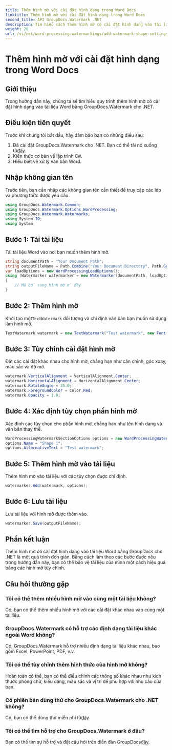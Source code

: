 ```yaml
---
title: Thêm hình mờ với cài đặt hình dạng trong Word Docs
linktitle: Thêm hình mờ với cài đặt hình dạng trong Word Docs
second_title: API GroupDocs.Watermark .NET
description: Tìm hiểu cách thêm hình mờ có cài đặt hình dạng vào tài liệu Word bằng GroupDocs cho .NET. Bảo vệ tài liệu của bạn một cách hiệu quả.
weight: 20
url: /vi/net/word-processing-watermarkings/add-watermark-shape-settings-word-docs/
---
```


# Thêm hình mờ với cài đặt hình dạng trong Word Docs

## Giới thiệu
Trong hướng dẫn này, chúng ta sẽ tìm hiểu quy trình thêm hình mờ có cài đặt hình dạng vào tài liệu Word bằng GroupDocs.Watermark cho .NET.
## Điều kiện tiên quyết
Trước khi chúng tôi bắt đầu, hãy đảm bảo bạn có những điều sau:
1.  Đã cài đặt GroupDocs.Watermark cho .NET. Bạn có thể tải nó xuống từ[đây](https://releases.groupdocs.com/Watermark/net/).
2. Kiến thức cơ bản về lập trình C#.
3. Hiểu biết về xử lý văn bản Word.

## Nhập không gian tên
Trước tiên, bạn cần nhập các không gian tên cần thiết để truy cập các lớp và phương thức được yêu cầu.
```csharp
using GroupDocs.Watermark.Common;
using GroupDocs.Watermark.Options.WordProcessing;
using GroupDocs.Watermark.Watermarks;
using System.IO;
using System;
```
## Bước 1: Tải tài liệu
Tải tài liệu Word vào nơi bạn muốn thêm hình mờ.
```csharp
string documentPath = "Your Document Path";
string outputFileName = Path.Combine("Your Document Directory", Path.GetFileName(documentPath));
var loadOptions = new WordProcessingLoadOptions();
using (Watermarker watermarker = new Watermarker(documentPath, loadOptions))
{
    // Mã bổ sung hình mờ ở đây
}
```
## Bước 2: Thêm hình mờ
 Khởi tạo một`TextWatermark` đối tượng và chỉ định văn bản bạn muốn sử dụng làm hình mờ.
```csharp
TextWatermark watermark = new TextWatermark("Test watermark", new Font("Arial", 19));
```
## Bước 3: Tùy chỉnh cài đặt hình mờ
Đặt các cài đặt khác nhau cho hình mờ, chẳng hạn như căn chỉnh, góc xoay, màu sắc và độ mờ.
```csharp
watermark.VerticalAlignment = VerticalAlignment.Center;
watermark.HorizontalAlignment = HorizontalAlignment.Center;
watermark.RotateAngle = 25.0;
watermark.ForegroundColor = Color.Red;
watermark.Opacity = 1.0;
```
## Bước 4: Xác định tùy chọn phần hình mờ
Xác định các tùy chọn cho phần hình mờ, chẳng hạn như tên hình dạng và văn bản thay thế.
```csharp
WordProcessingWatermarkSectionOptions options = new WordProcessingWatermarkSectionOptions();
options.Name = "Shape 1";
options.AlternativeText = "Test watermark";
```
## Bước 5: Thêm hình mờ vào tài liệu
Thêm hình mờ vào tài liệu với các tùy chọn được chỉ định.
```csharp
watermarker.Add(watermark, options);
```
## Bước 6: Lưu tài liệu
Lưu tài liệu với hình mờ được thêm vào.
```csharp
watermarker.Save(outputFileName);
```

## Phần kết luận
Thêm hình mờ có cài đặt hình dạng vào tài liệu Word bằng GroupDocs cho .NET là một quá trình đơn giản. Bằng cách làm theo các bước được nêu trong hướng dẫn này, bạn có thể bảo vệ tài liệu của mình một cách hiệu quả bằng các hình mờ tùy chỉnh.
## Câu hỏi thường gặp
### Tôi có thể thêm nhiều hình mờ vào cùng một tài liệu không?
Có, bạn có thể thêm nhiều hình mờ với các cài đặt khác nhau vào cùng một tài liệu.
### GroupDocs.Watermark có hỗ trợ các định dạng tài liệu khác ngoài Word không?
Có, GroupDocs.Watermark hỗ trợ nhiều định dạng tài liệu khác nhau, bao gồm Excel, PowerPoint, PDF, v.v.
### Tôi có thể tùy chỉnh thêm hình thức của hình mờ không?
Hoàn toàn có thể, bạn có thể điều chỉnh các thông số khác nhau như kích thước phông chữ, kiểu dáng, màu sắc và vị trí để phù hợp với nhu cầu của bạn.
### Có phiên bản dùng thử cho GroupDocs.Watermark cho .NET không?
 Có, bạn có thể dùng thử miễn phí từ[đây](https://releases.groupdocs.com/).
### Tôi có thể tìm hỗ trợ cho GroupDocs.Watermark ở đâu?
 Bạn có thể tìm sự hỗ trợ và đặt câu hỏi trên diễn đàn GroupDocs[đây](https://forum.groupdocs.com/c/watermark/19).